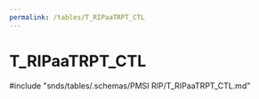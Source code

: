```yaml
---
permalink: /tables/T_RIPaaTRPT_CTL
---
```

# T\_RIPaaTRPT\_CTL
<!-- SPDX-License-Identifier: MPL-2.0 -->

<!-- ATTENTION : Ne pas supprimer ou modifier la ligne ci-dessous -->
#include "snds/tables/.schemas/PMSI RIP/T_RIPaaTRPT_CTL.md"
<!-- ATTENTION : Ne pas supprimer ou modifier la ligne ci-dessus -->
